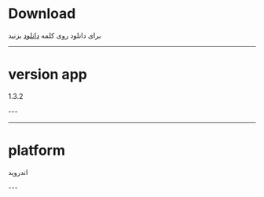 # Download 
 برای دانلود روی کلمه [دانلود](https://github.com/tpas1980/Connect-Bar/raw/refs/heads/main/connectbar_v1.3.2(180)_mod_src.apk) بزنید

---
 
# version app
<p>1.3.2</p>
---


---
# platform 
<p>اندروید</p>
---

